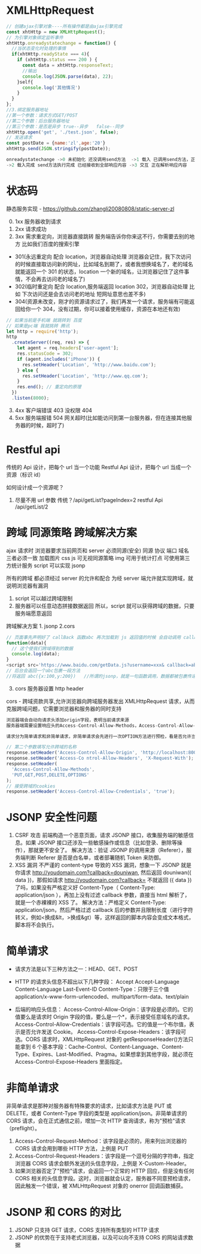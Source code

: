 # XMLHttpRequest

```js
// 创建ajax引擎对象----所有操作都是由ajax引擎完成
const xhtHttp = new XMLHttpRequest();
// 为引擎对象绑定监听事件
xhtHttp.onreadystatechange = function() {
  //当状态变化时处理的事情
  if(xhtHttp.readyState === 4){
    if (xhtHttp.status === 200 ) {
      const data = xhtHttp.responseText;
      //输出
      console.log(JSON.parse(data), 22);
    }self{
      console.log('其他情况')
    }
  }
};
//3.绑定服务器地址
//第一个参数：请求方式GET/POST
//第二个参数：后台服务器地址
//第三个参数：是否是异步 true--异步   false--同步
xhtHttp.open('get', './test.json', false);
// 发送请求
const postDate = {name:'zl',age:'20'}
xhtHttp.send(JSON.stringify(postDate));

onreadystatechange ->0 未初始化 还没调用send方法  ->1 载入 已调用send方法，正在发送请求
->2 载入完成 send方法执行完成 已经接收到全部响应内容 ->3 交互 正在解析响应内容
```

# 状态码

静态服务实现 - https://github.com/zhangli20080808/static-server-zl

0. 1xx 服务器收到请求
1. 2xx 请求成功
2. 3xx 需求重定向，浏览器直接跳转 服务端告诉你你来这不行，你需要去别的地方 比如我们百度的搜索引擎

- 301(永远重定向 配合 location，浏览器自动处理 浏览器会记住，我下次访问的时候直接取访问新的网址，比如域名到期了，或者我想换域名了，老的域名就能返回一个 301 的状态，location 一个新的域名，让浏览器记住了这件事情，不会再去访问老的域名了)
- 302(临时重定向 配合 location,服务端返回 location 302，浏览器自动处理 比如 下次访问还是会去访问老的地址 短网址意思也差不多)
- 304(资源未改变，刚才的资源请求过了，我们再发一个请求，服务端有可能返回给你一个 304，没有过期，你可以接着使用缓存，资源在本地还有效)

```js
// 如果当前是手机端 就跳转到 百度
// 如果是pc端 我就挑转 腾讯
let http = require('http');
http
  .createServer((req, res) => {
    let agent = req.headers['user-agent'];
    res.statusCode = 302;
    if (agent.includes('iPhone')) {
      res.setHeader('Location', 'http://www.baidu.com');
    } else {
      res.setHeader('Location', 'http://www.qq.com');
    }
    res.end(); // 重定向的原理
  })
  .listen(8000);
```

3. 4xx 客户端错误 403 没权限 404
4. 5xx 服务端报错 504 网关超时(比如能访问到第一台服务器，但在连接其他服务器的时候，超时了)

# Restful api

传统的 Api 设计，把每个 url 当一个功能
Restful Api 设计，把每个 url 当成一个资源（标识 id）

如何设计成一个资源呢？

1. 尽量不用 url 参数
   传统？/api/getList?pageIndex=2
   restful Api /api/getList/2

# 跨域 同源策略 跨域解决方案

ajax 请求时 浏览器要求当前网页和 server 必须同源(安全)
同源 协议 端口 域名 三者必须一致
加载图片 css js 可无视同源策略
img 可用于统计打点 可使用第三方统计服务
script 可以实现 jsonp

所有的跨域 都必须经过 server 的允许和配合
为经 server 端允许就实现跨域，就说明浏览器有漏洞

1. script 可以越过跨域限制
2. 服务器可以任意动态拼接数据返回
   所以，script 就可以获得跨域的数据，只要服务端愿意返回

跨域解决方案 1. jsonp 2.cors

```js
// 页面事先声明好了 callBack 函数abc 再次加载到 js 返回值的时候 会自动调用 callBack abc 得到数据
function(data){
  // 这个使我们跨域得到的数据
  console.log(data);
}
<script src='https://www.baidu.com/getData.js?username=xxx& callback=abc'></script>
// 后台会返回一个abc包裹一段方法
//将返回 abc({x:100,y:200})   //所谓的jsonp，就是一句函数调用，数据都被包裹传递到参数中了，千万别穿个马甲就不认识了
```

3. cors 服务器设置 http header

cors - 跨域资款共享,允许浏览器向跨域服务器发出 XMLHttpRequest 请求，从而克服跨域问题，它需要浏览器和服务器的同时支持

```js
浏览器端会自动向请求头添加origin字段，表明当前请求来源
服务器端需要设置响应头的Access-Control-Allow-Methods，Access-Control-Allow-Headers，Access-Control-Allow-Origin等字段，指定允许的方法，头部，源等信息

请求分为简单请求和非简单请求，非简单请求会先进行一次OPTION方法进行预检，看是否允许当前跨域请求。

// 第二个参数填写允许跨域的名称
response.setHeader('Access-Control-Allow-Origin', 'http://localhost:8001');
response.setHeader('Access-Co ntrol-Allow-Headers', 'X-Request-With');
response.setHeader(
  'Access-Control-Allow-Methods',
  'PUT,GET,POST,DELETE,OPTIONS'
);
// 接受跨域的cookies
response.setHeader('Access-Control-Allow-Credentials', 'true');

```

# JSONP 安全性问题

1. CSRF 攻击
   前端构造一个恶意页面，请求 JSONP 接口，收集服务端的敏感信息。如果 JSONP 接口还涉及一些敏感操作或信息（比如登录、删除等操作），那就更不安全了。
   解决方法：验证 JSONP 的调用来源（Referer），服务端判断 Referer 是否是白名单，或者部署随机 Token 来防御。
2. XSS 漏洞
   不严谨的 content-type 导致的 XSS 漏洞，想象一下 JSONP 就是你请求 http://youdomain.com?callback=douniwan, 然后返回 douniwan({ data })，那假如请求 http://youdomain.com?callback=<script>alert(1)</script> 不就返回 <script>alert(1)</script>({ data })了吗，如果没有严格定义好 Content-Type（ Content-Type: application/json ），再加上没有过滤 callback 参数，直接当 html 解析了，就是一个赤裸裸的 XSS 了。
   解决方法：严格定义 Content-Type: application/json，然后严格过滤 callback 后的参数并且限制长度（进行字符转义，例如<换成&lt，>换成&gt）等，这样返回的脚本内容会变成文本格式，脚本将不会执行。

# 简单请求

- 请求方法是以下三种方法之一：HEAD、GET、POST

- HTTP 的请求头信息不超出以下几种字段：
  Accept
  Accept-Language
  Content-Language
  Last-Event-ID
  Content-Type：只限于三个值 application/x-www-form-urlencoded、multipart/form-data、text/plain

- 后端的响应头信息：
  Access-Control-Allow-Origin：该字段是必须的。它的值要么是请求时 Origin 字段的值，要么是一个\*，表示接受任意域名的请求。
  Access-Control-Allow-Credentials：该字段可选。它的值是一个布尔值，表示是否允许发送 Cookie。
  Access-Control-Expose-Headers：该字段可选。CORS 请求时，XMLHttpRequest 对象的 getResponseHeader()方法只能拿到 6 个基本字段：Cache-Control、Content-Language、Content-Type、Expires、Last-Modified、Pragma。如果想拿到其他字段，就必须在 Access-Control-Expose-Headers 里面指定。

# 非简单请求

非简单请求是那种对服务器有特殊要求的请求，比如请求方法是 PUT 或 DELETE，或者 Content-Type 字段的类型是 application/json。非简单请求的 CORS 请求，会在正式通信之前，增加一次 HTTP 查询请求，称为"预检"请求（preflight）。

1.  Access-Control-Request-Method：该字段是必须的，用来列出浏览器的 CORS 请求会用到哪些 HTTP 方法，上例是 PUT
2.  Access-Control-Request-Headers：该字段是一个逗号分隔的字符串，指定浏览器 CORS 请求会额外发送的头信息字段，上例是 X-Custom-Header。
3.  如果浏览器否定了"预检"请求，会返回一个正常的 HTTP 回应，但是没有任何 CORS 相关的头信息字段。这时，浏览器就会认定，服务器不同意预检请求，因此触发一个错误，被 XMLHttpRequest 对象的 onerror 回调函数捕获。

# JSONP 和 CORS 的对比

1.  JSONP 只支持 GET 请求，CORS 支持所有类型的 HTTP 请求
2.  JSONP 的优势在于支持老式浏览器，以及可以向不支持 CORS 的网站请求数据
